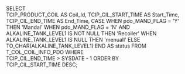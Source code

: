 SELECT  
    TCIP_PRODUCT_COIL AS Coil_Id, 
    TCIP_CIL_START_TIME AS Start_Time,
    TCIP_CIL_END_TIME AS End_Time,
    CASE 
        WHEN pdo_MAND_FLAG = 'Y' THEN 'Mandal'
        WHEN pdo_MAND_FLAG = 'N' AND ALKALINE_TANK_LEVEL1 IS NOT NULL THEN 'Recoiler'
        WHEN ALKALINE_TANK_LEVEL1 IS NULL THEN 'menuall'
        ELSE TO_CHAR(ALKALINE_TANK_LEVEL1)
    END AS status
FROM   
    T_COL_COIL_INFO_PDO 
WHERE  
    TCIP_CIL_END_TIME > SYSDATE - 1
ORDER BY   
    TCIP_CIL_START_TIME DESC;